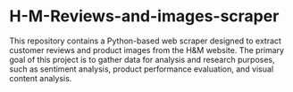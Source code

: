 # H-M-Reviews-and-images-scraper
This repository contains a Python-based web scraper designed to extract customer reviews and product images from the H&amp;M website. The primary goal of this project is to gather data for analysis and research purposes, such as sentiment analysis, product performance evaluation, and visual content analysis.
